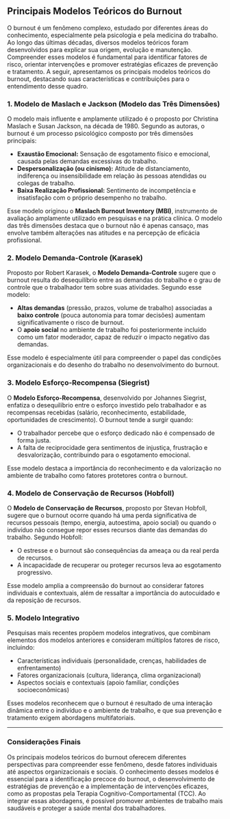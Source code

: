 
## Principais Modelos Teóricos do Burnout

O burnout é um fenômeno complexo, estudado por diferentes áreas do conhecimento, especialmente pela psicologia e pela medicina do trabalho. Ao longo das últimas décadas, diversos modelos teóricos foram desenvolvidos para explicar sua origem, evolução e manutenção. Compreender esses modelos é fundamental para identificar fatores de risco, orientar intervenções e promover estratégias eficazes de prevenção e tratamento. A seguir, apresentamos os principais modelos teóricos do burnout, destacando suas características e contribuições para o entendimento desse quadro.

### 1. Modelo de Maslach e Jackson (Modelo das Três Dimensões)

O modelo mais influente e amplamente utilizado é o proposto por Christina Maslach e Susan Jackson, na década de 1980. Segundo as autoras, o burnout é um processo psicológico composto por três dimensões principais:

- **Exaustão Emocional:** Sensação de esgotamento físico e emocional, causada pelas demandas excessivas do trabalho.
- **Despersonalização (ou cinismo):** Atitude de distanciamento, indiferença ou insensibilidade em relação às pessoas atendidas ou colegas de trabalho.
- **Baixa Realização Profissional:** Sentimento de incompetência e insatisfação com o próprio desempenho no trabalho.

Esse modelo originou o **Maslach Burnout Inventory (MBI)**, instrumento de avaliação amplamente utilizado em pesquisas e na prática clínica. O modelo das três dimensões destaca que o burnout não é apenas cansaço, mas envolve também alterações nas atitudes e na percepção de eficácia profissional.

### 2. Modelo Demanda-Controle (Karasek)

Proposto por Robert Karasek, o **Modelo Demanda-Controle** sugere que o burnout resulta do desequilíbrio entre as demandas do trabalho e o grau de controle que o trabalhador tem sobre suas atividades. Segundo esse modelo:

- **Altas demandas** (pressão, prazos, volume de trabalho) associadas a **baixo controle** (pouca autonomia para tomar decisões) aumentam significativamente o risco de burnout.
- O **apoio social** no ambiente de trabalho foi posteriormente incluído como um fator moderador, capaz de reduzir o impacto negativo das demandas.

Esse modelo é especialmente útil para compreender o papel das condições organizacionais e do desenho do trabalho no desenvolvimento do burnout.

### 3. Modelo Esforço-Recompensa (Siegrist)

O **Modelo Esforço-Recompensa**, desenvolvido por Johannes Siegrist, enfatiza o desequilíbrio entre o esforço investido pelo trabalhador e as recompensas recebidas (salário, reconhecimento, estabilidade, oportunidades de crescimento). O burnout tende a surgir quando:

- O trabalhador percebe que o esforço dedicado não é compensado de forma justa.
- A falta de reciprocidade gera sentimentos de injustiça, frustração e desvalorização, contribuindo para o esgotamento emocional.

Esse modelo destaca a importância do reconhecimento e da valorização no ambiente de trabalho como fatores protetores contra o burnout.

### 4. Modelo de Conservação de Recursos (Hobfoll)

O **Modelo de Conservação de Recursos**, proposto por Stevan Hobfoll, sugere que o burnout ocorre quando há uma perda significativa de recursos pessoais (tempo, energia, autoestima, apoio social) ou quando o indivíduo não consegue repor esses recursos diante das demandas do trabalho. Segundo Hobfoll:

- O estresse e o burnout são consequências da ameaça ou da real perda de recursos.
- A incapacidade de recuperar ou proteger recursos leva ao esgotamento progressivo.

Esse modelo amplia a compreensão do burnout ao considerar fatores individuais e contextuais, além de ressaltar a importância do autocuidado e da reposição de recursos.

### 5. Modelo Integrativo

Pesquisas mais recentes propõem modelos integrativos, que combinam elementos dos modelos anteriores e consideram múltiplos fatores de risco, incluindo:

- Características individuais (personalidade, crenças, habilidades de enfrentamento)
- Fatores organizacionais (cultura, liderança, clima organizacional)
- Aspectos sociais e contextuais (apoio familiar, condições socioeconômicas)

Esses modelos reconhecem que o burnout é resultado de uma interação dinâmica entre o indivíduo e o ambiente de trabalho, e que sua prevenção e tratamento exigem abordagens multifatoriais.

---

### Considerações Finais

Os principais modelos teóricos do burnout oferecem diferentes perspectivas para compreender esse fenômeno, desde fatores individuais até aspectos organizacionais e sociais. O conhecimento desses modelos é essencial para a identificação precoce do burnout, o desenvolvimento de estratégias de prevenção e a implementação de intervenções eficazes, como as propostas pela Terapia Cognitivo-Comportamental (TCC). Ao integrar essas abordagens, é possível promover ambientes de trabalho mais saudáveis e proteger a saúde mental dos trabalhadores.
```
